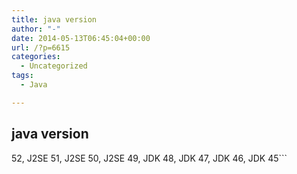 ```yaml
---
title: java version
author: "-"
date: 2014-05-13T06:45:04+00:00
url: /?p=6615
categories:
  - Uncategorized
tags:
  - Java

---
```

## java version
52<span class="pun">,<span class="pln">
J2SE 51<span class="pun">,<span class="pln">
J2SE 50<span class="pun">,<span class="pln">
J2SE 49<span class="pun">,<span class="pln">
JDK 48<span class="pun">,<span class="pln">
JDK 47<span class="pun">,<span class="pln">
JDK 46<span class="pun">,<span class="pln">
JDK 45```